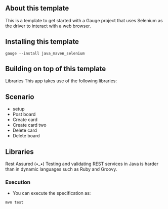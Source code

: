 ## About this template

This is a template to get started with a Gauge project that uses Selenium as the driver to interact with a web browser.

## Installing this template

    gauge --install java_maven_selenium

## Building on top of this template
Libraries
This app takes use of the following libraries:

## Scenario
* setup
* Post board
* Create card
* Create card two
* Delete card
* Delete board

## Libraries
Rest Assured (•_•) Testing and validating REST services in Java is harder than in dynamic languages such as Ruby and Groovy. 

### Execution

* You can execute the specification as:

```
mvn test
```
